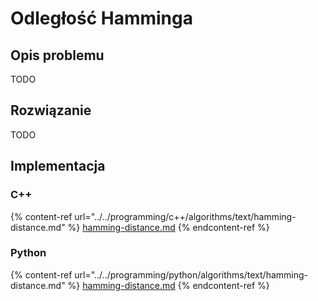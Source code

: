 # Odległość Hamminga

## Opis problemu

TODO

## Rozwiązanie

TODO

## Implementacja

### C++

{% content-ref url="../../programming/c++/algorithms/text/hamming-distance.md" %}
[hamming-distance.md](../../programming/c++/algorithms/text/hamming-distance.md)
{% endcontent-ref %}

### Python

{% content-ref url="../../programming/python/algorithms/text/hamming-distance.md" %}
[hamming-distance.md](../../programming/python/algorithms/text/hamming-distance.md)
{% endcontent-ref %}
